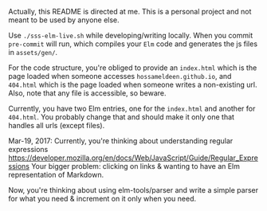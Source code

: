Actually, this README is directed at me. This is a personal project and not meant to be used by anyone else.

Use `./sss-elm-live.sh` while developing/writing locally. When you commit `pre-commit` will run, which compiles your `Elm` code and generates the js files in `assets/gen/`.

For the code structure, you're obliged to provide an `index.html` which is the page loaded when someone accesses `hossameldeen.github.io`, and `404.html` which is the page loaded when someone writes a non-existing url. Also, note that any file is accessible, so beware.

Currently, you have two Elm entries, one for the `index.html` and another for `404.html`. You probably change that and should make it only one that handles all urls (except files).


Mar-19, 2017: Currently, you're thinking about understanding regular expressions https://developer.mozilla.org/en/docs/Web/JavaScript/Guide/Regular_Expressions
Your bigger problem: clicking on links & wanting to have an Elm representation of Markdown.

Now, you're thinking about using elm-tools/parser and write a simple parser for what you need & increment on it only when you need.

